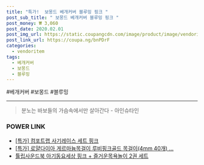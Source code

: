 ```yaml
--- 
title: "특가!  보몽드 베개커버 블루밍 핑크 " 
post_sub_title: " 보몽드 베개커버 블루밍 핑크 " 
post_money: ₩ 3,060 
post_date: 2020.02.01 
post_img_url: https://static.coupangcdn.com/image/product/image/vendoritem/2019/06/27/3509752990/b69e87c9-b113-49c2-8bce-77fbff946af7.jpg 
post_link_url: https://coupa.ng/bnPDrF 
categories: 
  - vendoritem 
tags: 
  - 베개커버 
  - 보몽드 
  - 블루밍 
--- 
```

  #베개커버 #보몽드 #블루밍 
<hr> 

> 분노는 바보들의 가슴속에서만 살아간다 - 아인슈타인 


### POWER LINK

* <a href="https://blog.naver.com/an0733/221788496946" target="_blank">[특가] 컴포트랩 사기레이스 세트 핑크</a>
* <a href="https://blog.naver.com/santokki14/221791951251" target="_blank">[특가] 로얄다이아 게르마늄목걸이 루비핑크골드 목걸이(4mm 40개) ...</a>
* <a href="https://blog.naver.com/sakai111/221784670309" target="_blank">튤립사운드북 아기동요세상 핑크 + 즐거운목욕놀이 2권 세트</a>
